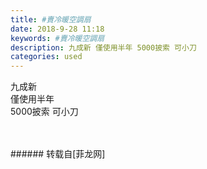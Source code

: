 ```yaml
---
title: #賣冷暖空調扇
date: 2018-9-28 11:18
keywords: #賣冷暖空調扇
description: 九成新 僅使用半年 5000披索 可小刀️
categories: used
---
```

<td class="t_f" id="postmessage_1896156">

九成新 <br/>
僅使用半年 <br/>
5000披索 可小刀️<br/>
<img alt="" border="0" class="zoom" data-cf-modified-c03b416b0ed75b091728dc39-="" file="http://www.flw.ph/data/appbyme/upload/image/201809/28/M6yZjYZaDeQf.jpg" id="aimg_p13Ys" lazyloadthumb="1" onclick="" onmouseover="" src="http://www.flw.ph/data/appbyme/upload/image/201809/28/M6yZjYZaDeQf.jpg"/><br/>
<br/>
<img alt="" border="0" class="zoom" data-cf-modified-c03b416b0ed75b091728dc39-="" file="http://www.flw.ph/data/appbyme/upload/image/201809/28/4lHKyTMrcY1E.jpg" id="aimg_D4ykf" lazyloadthumb="1" onclick="" onmouseover="" src="http://www.flw.ph/data/appbyme/upload/image/201809/28/4lHKyTMrcY1E.jpg"/><br/>
<br/>
</td>
###### 转载自[菲龙网]